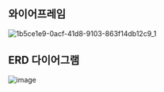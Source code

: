 ## 와이어프레임
![1b5ce1e9-0acf-41d8-9103-863f14db12c9_1](https://github.com/user-attachments/assets/c8474062-842d-4b27-a4c0-ade0a3528859)
## ERD 다이어그램
![image](https://github.com/user-attachments/assets/024f4456-edd6-404a-9a86-3d57123544f4)
